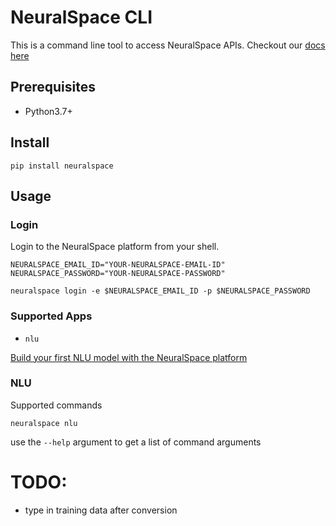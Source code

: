 # NeuralSpace CLI
This is a command line tool to access NeuralSpace APIs. Checkout our [docs here](https://docs.neuralspace.ai) 

## Prerequisites

- Python3.7+

## Install

```shell script
pip install neuralspace
```

## Usage

### Login

Login to the NeuralSpace platform from your shell.

```shell script
NEURALSPACE_EMAIL_ID="YOUR-NEURALSPACE-EMAIL-ID"
NEURALSPACE_PASSWORD="YOUR-NEURALSPACE-PASSWORD"

neuralspace login -e $NEURALSPACE_EMAIL_ID -p $NEURALSPACE_PASSWORD
```

### Supported Apps

- `nlu`

[Build your first NLU model with the NeuralSpace platform](docs.neuralspace.ai/natural-language-understanding/quickstarts/python)

### NLU

Supported commands

```shell script
neuralspace nlu
```

use the `--help` argument to get a list of command arguments



# TODO:
- type in training data after conversion